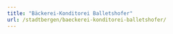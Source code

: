 ```yaml
---
title: "Bäckerei-Konditorei Balletshofer"
url: /stadtbergen/baeckerei-konditorei-balletshofer/
---
```

